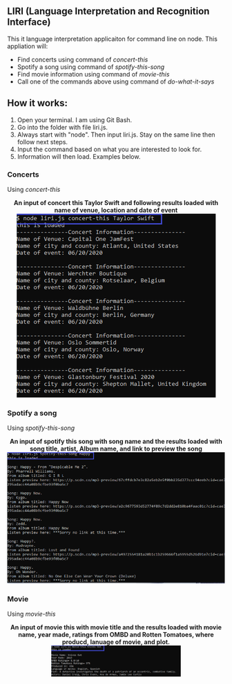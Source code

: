 ## LIRI (Language Interpretation and Recognition Interface)

This it language interpretation applicaiton for command line on node.  This appliation will:
* Find concerts using command of _concert-this_
* Spotify a song using command of _spotify-this-song_
* Find movie information using command of _movie-this_
* Call one of the commands above using command of _do-what-it-says_

## How it works:
1. Open your terminal. I am using Git Bash. 
2. Go into the folder with file liri.js.
3. Always start with "node". Then input liri.js. Stay on the same line then follow next steps.
4. Input the command based on what you are interested to look for. 
5. Information will then load. Examples below.

### Concerts 
Using _concert-this_
<p align="center"><b>An input of concert this Taylor Swift and following results loaded with name of venue, location and date of event</b>
<br>
<img src= "images/concertSearch2.png">
</p>

### Spotify a song
Using _spotify-this-song_
<p align="center"><b>An input of spotify this song with song name and the results loaded with song title, artist, Album name, and link to preview the song</b>
<br>
<img src= "images/songSearch.png" width="600px"/>
</p>

### Movie
Using _movie-this_
<p align="center"><b>An input of movie this with movie title and the results loaded with movie name, year made, ratings from OMBD and Rotten Tomatoes, where producd, lanuage of movie, and plot.</b>
<br>
<img src= "images/movieSearch.png" width="300px"/>
</p>
